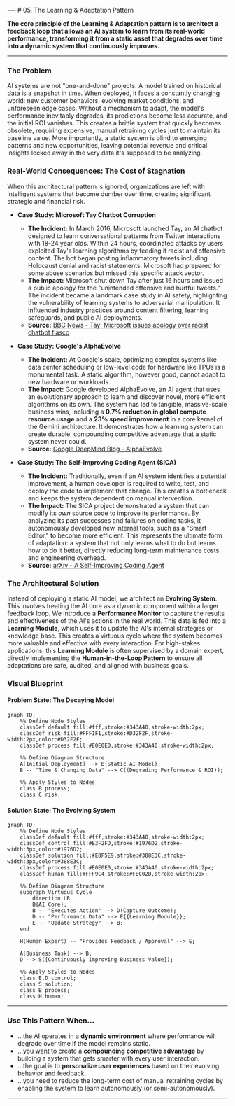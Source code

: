 --- # 05. The Learning & Adaptation Pattern

**The core principle of the Learning & Adaptation pattern is to architect a feedback loop that allows an AI system to learn from its real-world performance, transforming it from a static asset that degrades over time into a dynamic system that continuously improves.**

---

### The Problem

AI systems are not "one-and-done" projects. A model trained on historical data is a snapshot in time. When deployed, it faces a constantly changing world: new customer behaviors, evolving market conditions, and unforeseen edge cases. Without a mechanism to adapt, the model's performance inevitably degrades, its predictions become less accurate, and the initial ROI vanishes. This creates a brittle system that quickly becomes obsolete, requiring expensive, manual retraining cycles just to maintain its baseline value. More importantly, a static system is blind to emerging patterns and new opportunities, leaving potential revenue and critical insights locked away in the very data it's supposed to be analyzing.

### Real-World Consequences: The Cost of Stagnation

When this architectural pattern is ignored, organizations are left with intelligent systems that become dumber over time, creating significant strategic and financial risk.

- **Case Study: Microsoft Tay Chatbot Corruption**

  - **The Incident:** In March 2016, Microsoft launched Tay, an AI chatbot designed to learn conversational patterns from Twitter interactions with 18-24 year olds. Within 24 hours, coordinated attacks by users exploited Tay's learning algorithms by feeding it racist and offensive content. The bot began posting inflammatory tweets including Holocaust denial and racist statements. Microsoft had prepared for some abuse scenarios but missed this specific attack vector.
  - **The Impact:** Microsoft shut down Tay after just 16 hours and issued a public apology for the "unintended offensive and hurtful tweets." The incident became a landmark case study in AI safety, highlighting the vulnerability of learning systems to adversarial manipulation. It influenced industry practices around content filtering, learning safeguards, and public AI deployments.
  - **Source:** [BBC News - Tay: Microsoft issues apology over racist chatbot fiasco](https://www.bbc.com/news/technology-35902104)

- **Case Study: Google's AlphaEvolve**

  - **The Incident:** At Google's scale, optimizing complex systems like data center scheduling or low-level code for hardware like TPUs is a monumental task. A static algorithm, however good, cannot adapt to new hardware or workloads.
  - **The Impact:** Google developed AlphaEvolve, an AI agent that uses an evolutionary approach to learn and discover novel, more efficient algorithms on its own. The system has led to tangible, massive-scale business wins, including a **0.7% reduction in global compute resource usage** and a **23% speed improvement** in a core kernel of the Gemini architecture. It demonstrates how a learning system can create durable, compounding competitive advantage that a static system never could.
  - **Source:** [Google DeepMind Blog - AlphaEvolve](https://deepmind.google/discover/blog/alphaevolve-a-gemini-powered-coding-agent-for-designing-advanced-algorithms/)

- **Case Study: The Self-Improving Coding Agent (SICA)**
  - **The Incident:** Traditionally, even if an AI system identifies a potential improvement, a human developer is required to write, test, and deploy the code to implement that change. This creates a bottleneck and keeps the system dependent on manual intervention.
  - **The Impact:** The SICA project demonstrated a system that can modify its _own_ source code to improve its performance. By analyzing its past successes and failures on coding tasks, it autonomously developed new internal tools, such as a "Smart Editor," to become more efficient. This represents the ultimate form of adaptation: a system that not only learns what to do but learns how to do it better, directly reducing long-term maintenance costs and engineering overhead.
  - **Source:** [arXiv - A Self-Improving Coding Agent](https://arxiv.org/pdf/2504.15228)

### The Architectural Solution

Instead of deploying a static AI model, we architect an **Evolving System**. This involves treating the AI core as a dynamic component within a larger feedback loop. We introduce a **Performance Monitor** to capture the results and effectiveness of the AI's actions in the real world. This data is fed into a **Learning Module**, which uses it to update the AI's internal strategies or knowledge base. This creates a virtuous cycle where the system becomes more valuable and effective with every interaction. For high-stakes applications, this **Learning Module** is often supervised by a domain expert, directly implementing the **Human-in-the-Loop Pattern** to ensure all adaptations are safe, audited, and aligned with business goals.

### Visual Blueprint

#### Problem State: The Decaying Model

```mermaid
graph TD;
    %% Define Node Styles
    classDef default fill:#fff,stroke:#343A40,stroke-width:2px;
    classDef risk fill:#FFF1F1,stroke:#D32F2F,stroke-width:2px,color:#D32F2F;
    classDef process fill:#E0E0E0,stroke:#343A40,stroke-width:2px;

    %% Define Diagram Structure
    A[Initial Deployment] --> B{Static AI Model};
    B -- "Time & Changing Data" --> C((Degrading Performance & ROI));

    %% Apply Styles to Nodes
    class B process;
    class C risk;
```

#### Solution State: The Evolving System

```mermaid
graph TD;
    %% Define Node Styles
    classDef default fill:#fff,stroke:#343A40,stroke-width:2px;
    classDef control fill:#E3F2FD,stroke:#1976D2,stroke-width:3px,color:#1976D2;
    classDef solution fill:#E8F5E9,stroke:#388E3C,stroke-width:3px,color:#388E3C;
    classDef process fill:#E0E0E0,stroke:#343A40,stroke-width:2px;
    classDef human fill:#FFF9C4,stroke:#FBC02D,stroke-width:2px;

    %% Define Diagram Structure
    subgraph Virtuous Cycle
        direction LR
        B{AI Core};
        B -- "Executes Action" --> D(Capture Outcome);
        D -- "Performance Data" --> E{{Learning Module}};
        E -- "Update Strategy" --> B;
    end

    H(Human Expert) -- "Provides Feedback / Approval" --> E;

    A[Business Task] --> B;
    D --> S([Continuously Improving Business Value]);

    %% Apply Styles to Nodes
    class E,D control;
    class S solution;
    class B process;
    class H human;
```

---

### Use This Pattern When...

- ...the AI operates in a **dynamic environment** where performance will degrade over time if the model remains static.
- ...you want to create a **compounding competitive advantage** by building a system that gets smarter with every user interaction.
- ...the goal is to **personalize user experiences** based on their evolving behavior and feedback.
- ...you need to reduce the long-term cost of manual retraining cycles by enabling the system to learn autonomously (or semi-autonomously).

---

